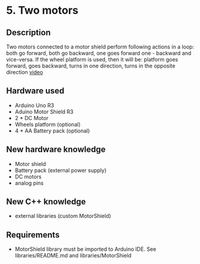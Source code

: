 # 5. Two motors

## Description
Two motors connected to a motor shield perform following actions in a loop: both go forward, both go 
backward, one goes forward one - backward and vice-versa. If the wheel platform is used, then it will be: 
platform goes forward, goes backward, turns in one direction, turns in the opposite direction
[video](https://vimeo.com/308431561)

## Hardware used
* Arduino Uno R3
* Aduino Motor Shield R3
* 2 * DC Motor
* Wheels platform (optional)
* 4 * AA Battery pack (optional)

## New hardware knowledge
* Motor shield
* Battery pack (external power supply)
* DC motors
* analog pins

## New C++ knowledge
* external libraries (custom MotorShield)

## Requirements
* MotorShield library must be imported to Arduino IDE. See libraries/README.md and libraries/MotorShield



